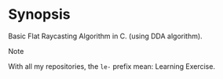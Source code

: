 # Synopsis

Basic Flat Raycasting Algorithm in C. (using DDA algorithm).

> [!NOTE]
> With all my repositories, the `le-` prefix mean: Learning Exercise.
